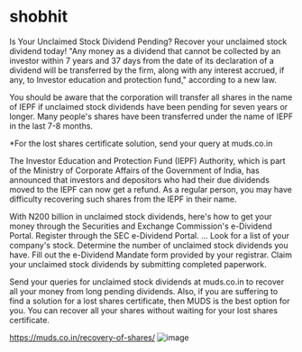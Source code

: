# shobhit
Is Your Unclaimed Stock Dividend Pending?
Recover your unclaimed stock dividend today!
"Any money as a dividend that cannot be collected by an investor within 7 years and 37 days from the date of its declaration of a dividend will be transferred by the firm, along with any interest accrued, if any, to Investor education and protection fund," according to a new law.
 
You should be aware that the corporation will transfer all shares in the name of IEPF if unclaimed stock dividends have been pending for seven years or longer. Many people's shares have been transferred under the name of IEPF in the last 7-8 months.
 
*For the lost shares certificate solution, send your query at muds.co.in
 
The Investor Education and Protection Fund (IEPF) Authority, which is part of the Ministry of Corporate Affairs of the Government of India, has announced that investors and depositors who had their due dividends moved to the IEPF can now get a refund.
As a regular person, you may have difficulty recovering such shares from the IEPF in their name.
 
With N200 billion in unclaimed stock dividends, here's how to get your money through the Securities and Exchange Commission's e-Dividend Portal.
Register through the SEC e-Dividend Portal. ...
Look for a list of your company's stock.
Determine the number of unclaimed stock dividends you have.
Fill out the e-Dividend Mandate form provided by your registrar.
Claim your unclaimed stock dividends by submitting completed paperwork.
 
Send your queries for unclaimed stock dividends at muds.co.in to recover all your money from long pending dividends. Also, if you are suffering to find a solution for a lost shares certificate, then MUDS is the best option for you. You can recover all your shares without waiting for your lost shares certificate. 

https://muds.co.in/recovery-of-shares/
![image](https://user-images.githubusercontent.com/102798589/161339900-6fccd0a5-1ab1-4fb3-9796-74b0f32528d5.png)
